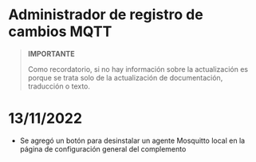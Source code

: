 # Administrador de registro de cambios MQTT

>**IMPORTANTE**
>
>Como recordatorio, si no hay información sobre la actualización es porque se trata solo de la actualización de documentación, traducción o texto.

# 13/11/2022

- Se agregó un botón para desinstalar un agente Mosquitto local en la página de configuración general del complemento
